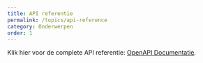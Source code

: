 ```yaml
---
title: API referentie
permalink: /topics/api-reference
category: Onderwerpen
order: 1
---
```


Klik hier voor de complete API referentie: [OpenAPI Documentatie](../api-ref.html).
